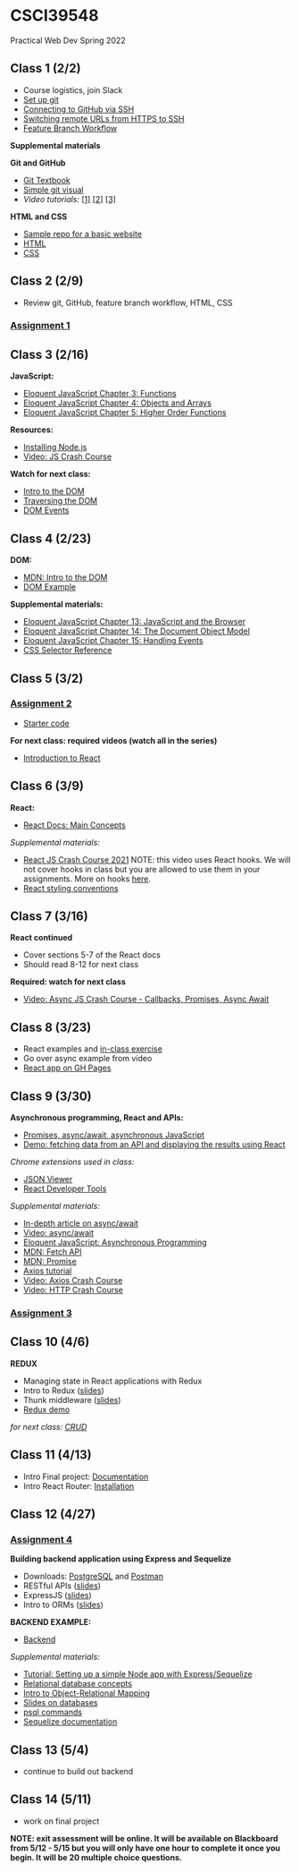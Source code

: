 # CSCI39548
Practical Web Dev Spring 2022

## Class 1 (2/2)
- Course logistics, join Slack
- [Set up git](https://docs.github.com/en/github/getting-started-with-github/set-up-git)
- [Connecting to GitHub via SSH](https://docs.github.com/en/github/authenticating-to-github/connecting-to-github-with-ssh/about-ssh)
- [Switching remote URLs from HTTPS to SSH](https://docs.github.com/en/get-started/getting-started-with-git/managing-remote-repositories#switching-remote-urls-from-https-to-ssh)
- [Feature Branch Workflow](https://www.atlassian.com/git/tutorials/comparing-workflows/feature-branch-workflow)


**Supplemental materials**

**Git and GitHub**
- [Git Textbook](https://git-scm.com/book/en/v2)
- [Simple git visual](http://rogerdudler.github.io/git-guide/)
- *Video tutorials:* 
  [[1]](https://www.youtube.com/watch?v=HVsySz-h9r4&t=443s&ab_channel=CoreySchafer)
  [[2]](https://www.youtube.com/watch?v=SWYqp7iY_Tc&ab_channel=TraversyMedia)
  [[3]](https://www.youtube.com/watch?v=DVRQoVRzMIY&ab_channel=TechWithTim)

**HTML and CSS**
- [Sample repo for a basic website](https://github.com/mtlynch3/a_website)
- [HTML](https://www.w3schools.com/html/default.asp)
- [CSS](https://www.w3schools.com/css/default.asp)

## Class 2 (2/9)

- Review git, GitHub, feature branch workflow, HTML, CSS

### [Assignment 1](https://docs.google.com/document/d/1Pf86Btnzj55v0ym_ugkQYRuqnk77RcjMK0vOW5STZaY/edit?usp=sharing)

## Class 3 (2/16)

**JavaScript:**
- [Eloquent JavaScript Chapter 3: Functions](http://eloquentjavascript.net/03_functions.html)
- [Eloquent JavaScript Chapter 4: Objects and Arrays](http://eloquentjavascript.net/04_data.html)
- [Eloquent JavaScript Chapter 5: Higher Order Functions](http://eloquentjavascript.net/05_higher_order.html)

**Resources:**
- [Installing Node.js](https://nodejs.org/en/download/package-manager/)
- [Video: JS Crash Course](https://www.youtube.com/watch?v=hdI2bqOjy3c&ab_channel=TraversyMedia)

**Watch for next class:**
- [Intro to the DOM](https://www.youtube.com/watch?v=l-0nPnSvbX8)
- [Traversing the DOM](https://www.youtube.com/watch?v=8LWQNnVAMh4)
- [DOM Events](https://www.youtube.com/watch?v=QE1YQnhntgw)

## Class 4 (2/23)

**DOM:**
- [MDN: Intro to the DOM](https://developer.mozilla.org/en-US/docs/Web/API/Document_Object_Model/Introduction)
- [DOM Example](https://gist.github.com/mtlynch3/3af5f8dd1a800a3167f8c3a3b9d36bec)

**Supplemental materials:**
- [Eloquent JavaScript Chapter 13: JavaScript and the Browser](http://eloquentjavascript.net/13_browser.html)
- [Eloquent JavaScript Chapter 14: The Document Object Model](http://eloquentjavascript.net/14_dom.html)
- [Eloquent JavaScript Chapter 15: Handling Events](http://eloquentjavascript.net/15_event.html)
- [CSS Selector Reference](https://www.w3schools.com/cssref/css_selectors.asp)

## Class 5 (3/2)

### [Assignment 2](https://docs.google.com/document/d/11xFpi2Eue2wwwiUHoHBaPWB2gmczogxZQhS67YKks9o/edit?usp=sharing)
- [Starter code](https://gist.github.com/mtlynch3/5f1f86199a3ddb12d137f9d2fe8d1900)

**For next class: required videos (watch all in the series)**
- [Introduction to React](https://www.youtube.com/watch?v=FRjlF74_EZk&list=PLruo2gSoqleiMVEIqmvZkIpFEN_TPt0hR)

## Class 6 (3/9)
**React:**
- [React Docs: Main Concepts](https://reactjs.org/docs/hello-world.html)

*Supplemental materials:*
- [React JS Crash Course 2021](https://www.youtube.com/watch?v=w7ejDZ8SWv8&ab_channel=TraversyMedia) NOTE: this video uses React hooks. We will not cover hooks in class but you are allowed to use them in your assignments. More on hooks [here](https://reactjs.org/docs/hooks-intro.html).
- [React styling conventions](https://github.com/airbnb/javascript/tree/master/react)

## Class 7 (3/16)

**React continued**
- Cover sections 5-7 of the React docs
- Should read 8-12 for next class

**Required: watch for next class**
- [Video: Async JS Crash Course - Callbacks, Promises, Async Await](https://www.youtube.com/watch?v=PoRJizFvM7s&ab_channel=TraversyMedia)

## Class 8 (3/23)

- React examples and [in-class exercise](https://github.com/mtlynch3/class8)
- Go over async example from video
- [React app on GH Pages](https://github.com/gitname/react-gh-pages)

## Class 9 (3/30)

**Asynchronous programming, React and APIs:**
- [Promises, async/await, asynchronous JavaScript](https://javascript.info/async)
- [Demo: fetching data from an API and displaying the results using React](https://gist.github.com/mtlynch3/82420435b001e70db6f0c64df72e54ff)

*Chrome extensions used in class:*
- [JSON Viewer](https://chrome.google.com/webstore/detail/json-viewer/gbmdgpbipfallnflgajpaliibnhdgobh)
- [React Developer Tools](https://chrome.google.com/webstore/detail/react-developer-tools/fmkadmapgofadopljbjfkapdkoienihi?hl=en)

*Supplemental materials:*
- [In-depth article on async/await](https://blog.bitsrc.io/understanding-javascript-async-and-await-with-examples-a010b03926ea)
- [Video: async/await](https://www.youtube.com/watch?v=vn3tm0quoqE&t=170s)
- [Eloquent JavaScript: Asynchronous Programming](https://eloquentjavascript.net/11_async.html)
- [MDN: Fetch API](https://developer.mozilla.org/en-US/docs/Web/API/Fetch_API)
- [MDN: Promise](https://developer.mozilla.org/en-US/docs/Web/JavaScript/Reference/Global_Objects/Promise)
- [Axios tutorial](http://zetcode.com/javascript/axios/)
- [Video: Axios Crash Course](https://www.youtube.com/watch?v=6LyagkoRWYA)
- [Video: HTTP Crash Course](https://www.youtube.com/watch?v=iYM2zFP3Zn0)

### [Assignment 3](https://docs.google.com/document/d/1VAFd-4OCtPlvpKIHrliGNyl4ksouJIjo398Uvb2SaoA/edit?usp=sharing)

## Class 10 (4/6)

**REDUX**
- Managing state in React applications with Redux
- Intro to Redux ([slides](https://drive.google.com/file/d/1T4kvykmcM2MvKvnExjopJv2i4cOjZw1O/view))
- Thunk middleware ([slides](https://drive.google.com/file/d/1CWDPOigoVDwZDc4iLEpJMJ7MN42cT3qI/view))
- [Redux demo](https://github.com/mtlynch3/react-examples)

*for next class: [CRUD](https://www.codecademy.com/article/what-is-crud)*


## Class 11 (4/13)

- Intro Final project: [Documentation](https://docs.google.com/document/d/1ioCrS7uzKSkH8d-L04xMeHsq5GbkiAfwPNyLUoqrb04/edit?usp=sharing)
- Intro React Router: [Installation](https://reactrouter.com/docs/en/v6/getting-started/installation)

## Class 12 (4/27)

### [Assignment 4](https://docs.google.com/document/d/10HrSm9dDzaZqCRC_Qtr_XcG9egMv8MeDwb6EJ2w9iYs/edit?usp=sharing)

**Building backend application using Express and Sequelize**
- Downloads: [PostgreSQL](https://www.postgresql.org/download/) and [Postman](https://www.postman.com/downloads/)
- RESTful APIs ([slides](https://drive.google.com/file/d/1ijx6JmRUiiDI9AlPyZewh18GPgim4GJ1/view))
- ExpressJS ([slides](https://drive.google.com/file/d/16awMgO3cPkabEpa08NZCaOjFH7J9E1Yg/view))
- Intro to ORMs ([slides](https://drive.google.com/file/d/1uuGYZ-ag-NXMTLt1yp63mIdsGp_mYAWJ/view))

**BACKEND EXAMPLE:**
- [Backend](https://github.com/mtlynch3/starter-server)

*Supplemental materials:*
- [Tutorial: Setting up a simple Node app with Express/Sequelize](https://www.youtube.com/watch?v=bOHysWYMZM0&ab_channel=TraversyMedia)
- [Relational database concepts](https://www.youtube.com/watch?v=NvrpuBAMddw)
- [Intro to Object-Relational Mapping](https://www.youtube.com/watch?v=dHQ-I7kr_SY)
- [Slides on databases](https://drive.google.com/file/d/1WsA3z9FAp5ZuiQzb9Wfmnll7OCpBUa4g/view)
- [psql commands](https://www.postgresqltutorial.com/psql-commands/)
- [Sequelize documentation](https://sequelize.org/master/)

## Class 13 (5/4)

- continue to build out backend 

## Class 14 (5/11)

- work on final project

**NOTE: exit assessment will be online. It will be available on Blackboard from 5/12 - 5/15 but you will only have one hour to complete it once you begin. 
It will be 20 multiple choice questions.**


